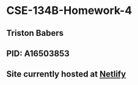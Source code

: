 ﻿# CSE-134B-Homework-4
 
## Triston Babers
## PID: A16503853

## Site currently hosted at [Netlify](???)
